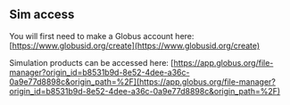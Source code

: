 ## Sim access

You will first need to make a Globus account here:
[https://www.globusid.org/create](https://www.globusid.org/create)


Simulation products can be accessed here:
[https://app.globus.org/file-manager?origin_id=b8531b9d-8e52-4dee-a36c-0a9e77d8898c&origin_path=%2F](https://app.globus.org/file-manager?origin_id=b8531b9d-8e52-4dee-a36c-0a9e77d8898c&origin_path=%2F)



